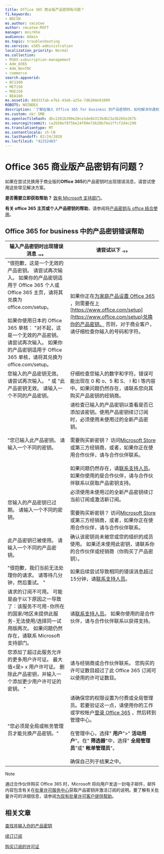 ```yaml
---
title: Office 365 商业版产品密钥有问题？
f1.keywords:
- NOCSH
ms.author: cmcatee
author: cmcatee-MSFT
manager: mnirkhe
audience: Admin
ms.topic: troubleshooting
ms.service: o365-administration
localization_priority: Normal
ms.collection:
- M365-subscription-management
- Adm_O365
- Adm_NonTOC
- commerce
search.appverid:
- BCS160
- MET150
- MOE150
- BEA160
ms.assetid: 88d337ab-e7b1-43eb-a25e-7d6204e91099
ROBOTS: NOINDEX
description: '了解在输入 Office 365 for business 的产品密钥时，如何解决你遇到的问题。 '
ms.custom: okr_SMB
ms.openlocfilehash: dbc2281b390e20ce1de6b313bdb23a3b265e267b
ms.sourcegitcommit: ca2b58ef8f5be24f09e73620b74a1ffcf2d4c290
ms.translationtype: MT
ms.contentlocale: zh-CN
ms.lasthandoff: 02/24/2020
ms.locfileid: "42252483"
---
```

# <a name="problems-with-your-office-365-for-business-product-key"></a>Office 365 商业版产品密钥有问题？

如果在尝试兑换用于商业版的**Office 365**的产品密钥时出现错误消息，请尝试使用这些常见解决方案。 
  
 **是否需要立即获取帮助？** [致电 Microsoft 支持部门](../admin/contact-support-for-business-products.md)。 
  
 **有关 office 365 主页或个人产品密钥的帮助**，请参阅将[产品密钥与 office 结合使用](https://support.office.com/article/12a5763a-d45c-4685-8c95-a44500213759.aspx)。
  
## <a name="product-key-error-help-with-office-365-for-business"></a>Office 365 for business 中的产品密钥错误帮助

| 输入产品密钥时出现错误消息 .。。 | 请尝试以下 .。。 |
|--------------------------------------------------------------------------------------------------------------------------------------------------------------------------------------------------------------------------------------------------------------------------------------------------------------------------------------------------------|----------------------------------------------------------------------------------------------------------------------------------------------------------------------------------------------------------------------------------------------------------------------------------------------------------------------------------------------------------------------------------------------------------------------------------------------------------------------------|
| "很抱歉，这是一个无效的产品密钥。 请尝试再次输入。 如果你的产品密钥适用于 Office 365 个人或 Office 365 主页，请将其兑换为 office.com/setup。 <br/><br/>如果你使用日本的 Office 365 单核： "对不起，这是一个无效的产品密钥。 请尝试再次输入。 如果你的产品密钥适用于 Office 365 单核，请将其兑换为 office.com/setup。 | 如果你正在[为家庭产品设置 Office 365](https://support.office.com/article/28cbc8cf-1332-4f04-9123-9b660abb629e.aspx) ，则需要在上[https://www.office.com/setup](https://www.office.com/setup)兑换你的产品密钥。 否则，对于商业客户，请仔细检查你输入的号码和字符。 |
| 您输入的产品密钥无效。 请尝试再次输入。 " 或 "此产品密钥无效。 请输入一个不同的产品密钥。 | 仔细检查您输入的数字和字符。错误可能出现在 0 和 o、5 和 S、 I 和 l 等内容中。如果问题仍然存在，请联系您向其购买产品密钥的经销商。 |
| "您已输入此产品密钥。 请输入一个不同的密钥。 | 请检查已输入的产品密钥以查看是否已添加该密钥。使用产品密钥续订订阅时，必须使用未使用过的全新产品密钥。  <br/><br/>需要购买新密钥？ 访问[Microsoft Store](https://go.microsoft.com/fwlink/p/?LinkId=529160)或第三方经销商，或者，如果你正在使用合作伙伴，请与合作伙伴联系。 <br/><br/>如果问题仍然存在，请[联系支持人员](../admin/contact-support-for-business-products.md)。 如果你使用的是合作伙伴，请与合作伙伴联系以获取产品密钥支持。 |
| 您输入的产品密钥已过期。 请输入一个不同的密钥。 | 必须使用未使用过的全新产品密钥续订当前订阅或激活新订阅。<br/><br/>需要购买新密钥？ 访问[Microsoft Store](https://go.microsoft.com/fwlink/p/?LinkId=529160)或第三方经销商，或者，如果你正在使用合作伙伴，请与合作伙伴联系。 |
| 此产品密钥已被使用。 请输入一个不同的产品密钥。 | 确认该密钥尚未被您或您的组织的成员使用。 如果还未使用此密钥，请联系你的合作伙伴或经销商（你购买了产品密钥）。 |
| "很抱歉，我们当前无法处理你的请求。 请等待几分钟，然后重试。 " | 如果后续尝试导致相同的错误消息超过15分钟，请[联系支持人员](../admin/contact-support-for-business-products.md)。 |
| 请求的订阅不可用。 可能是由于以下原因之一导致了：该服务不可用-你所在的国家/地区未提供此服务-无法使用/选择同一试用版两次。 如果问题仍然存在，请联系 Microsoft 支持部门。 | 请[联系支持人员](../admin/contact-support-for-business-products.md)。 如果你使用的是合作伙伴，请与合作伙伴联系以获得支持。 |
| 您添加了超过此服务允许的更多用户许可证。 最大值\<是\> x 用户许可证。 删除此产品密钥，并输入一个添加更少用户许可证的密钥。 " | 请与经销商或合作伙伴联系。 您购买的许可证数目超过了此 Office 365 订阅可以使用的许可证数目。 |
| "您必须是全局或帐务管理员才能兑换产品密钥。" | 请确保您的权限设置为付费或全局管理员。若要验证这一点，请使用你的工作或学校帐户[登录 Office 365](https://support.office.com/article/e9eb7d51-5430-4929-91ab-6157c5a050b4) ，然后转到管理中心。 <br/><br/>在管理中心，选择" **用户**"\>" **活动用户**"。在" **筛选器**"中，选择" **全局管理员**"或" **帐单管理员**"。  <br/><br/>确保自己列于结果之中。 |
   
> [!NOTE]
> 通过合作伙伴购买 Office 365 时，Microsoft 将向用户发送一封电子邮件，邮件内容包含有关在[批量许可服务中心](https://go.microsoft.com/fwlink/p/?LinkID=282016)获取产品密钥并激活订阅的说明。要了解有关批量许可的详细信息，请参阅[为现有批量许可客户提供帮助](https://go.microsoft.com/fwlink/p/?LinkId=534992)。 
  
## <a name="related-articles"></a>相关文章

[查找并输入你的产品密钥](enter-your-product-key.md)
  
[续订订阅](subscriptions/renew-your-subscription.md)
  
[购买订阅的许可证](licenses/buy-licenses.md)
